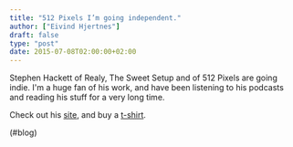 ```yaml
---
title: "512 Pixels I’m going independent."
author: ["Eivind Hjertnes"]
draft: false
type: "post"
date: 2015-07-08T02:00:00+02:00
---
```


Stephen Hackett of Realy, The Sweet Setup and of 512 Pixels are going
indie. I'm a huge fan of his work, and have been listening to his
podcasts and reading his stuff for a very long time.

Check out his [site](http://www.512pixels.net), and buy a
[t-shirt](http://teespring.com/512px).

(#blog)
